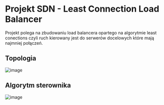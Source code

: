 # Projekt SDN - Least Connection Load Balancer #

Projekt polega na zbudowaniu load balancera opartego na algorytmie least conections czyli ruch kierowany jest do serwerów docelowych które mają najmniej połączeń.

## Topologia ##

![image](https://github.com/user-attachments/assets/33037be5-403d-4ee2-99c2-26622a282448)

## Algorytm sterownika ##
![image](https://github.com/user-attachments/assets/019904f8-2bb8-46a5-8289-ec3a2c3b8bc6)

